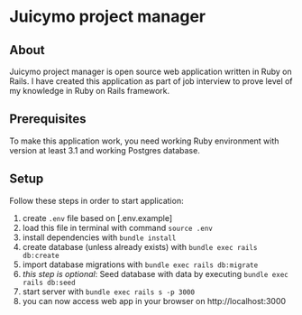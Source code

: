 # Juicymo project manager

## About 
Juicymo project manager is open source web application written in Ruby on Rails. I have created this application as part of job interview to prove level of my knowledge in Ruby on Rails framework.

## Prerequisites 
To make this application work, you need working Ruby environment with version at least 3.1 and working Postgres database.

## Setup 
Follow these steps in order to start application:

1) create `.env` file based on [.env.example]
2) load this file in terminal with command `source .env`
3) install dependencies with `bundle install`
4) create database (unless already exists) with `bundle exec rails db:create`
5) import database migrations with `bundle exec rails db:migrate`
6) *this step is optional*: Seed database with data by executing `bundle exec rails db:seed`
7) start server with `bundle exec rails s -p 3000`
8) you can now access web app in your browser on http://localhost:3000
